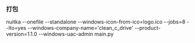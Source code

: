 ### 打包

nuitka --onefile --standalone --windows-icon-from-ico=logo.ico --jobs=8 --lto=yes --windows-company-name='clean_c_drive' --product-version=1.1.0 --windows-uac-admin main.py
